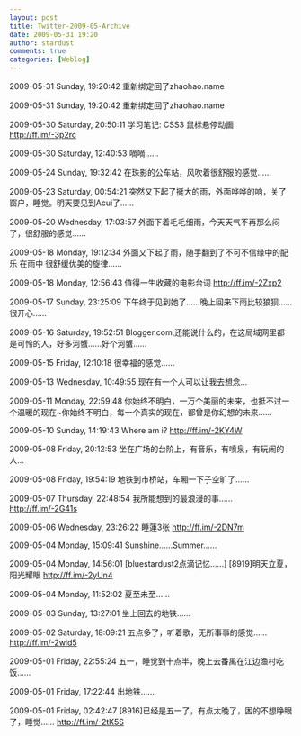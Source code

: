 ```yaml
---
layout: post
title: Twitter-2009-05-Archive
date: 2009-05-31 19:20
author: stardust
comments: true
categories: [Weblog]
---
```

2009-05-31 Sunday, 19:20:42 重新绑定回了zhaohao.name

2009-05-31 Sunday, 19:20:42 重新绑定回了zhaohao.name

2009-05-30 Saturday, 20:50:11 学习笔记: CSS3 鼠标悬停动画 http://ff.im/-3p2rc

2009-05-30 Saturday, 12:40:53 嘀嘀……

2009-05-24 Sunday, 19:32:42 在珠影的公车站，风吹着很舒服的感觉……

2009-05-23 Saturday, 00:54:21 突然又下起了挺大的雨，外面哗哗的响，关了窗户，睡觉。明天要见到Acui了……

2009-05-20 Wednesday, 17:03:57 外面下着毛毛细雨，今天天气不再那么闷了，很舒服的感觉……

2009-05-18 Monday, 19:12:34 外面又下起了雨，随手翻到了不可不信缘中的配乐 在雨中 很舒缓优美的旋律……

2009-05-18 Monday, 12:56:43 值得一生收藏的电影台词 http://ff.im/-2Zxp2

2009-05-17 Sunday, 23:25:09 下午终于见到她了……晚上回来下雨比较狼狈……很开心……

2009-05-16 Saturday, 19:52:51 Blogger.com,还能说什么的，在这局域网里都是可怜的人，好多河蟹……好个河蟹……

2009-05-15 Friday, 12:10:18 很幸福的感觉……

2009-05-13 Wednesday, 10:49:55 现在有一个人可以让我去想念…

2009-05-11 Monday, 22:59:48 你始终不明白，一万个美丽的未来，也抵不过一个温暖的现在~你始终不明白，每一个真实的现在，都曾是你幻想的未来……

2009-05-10 Sunday, 14:19:43 Where am i? http://ff.im/-2KY4W

2009-05-08 Friday, 20:12:53 坐在广场的台阶上，有音乐，有喷泉，有玩闹的人…

2009-05-08 Friday, 19:54:19 地铁到市桥站，车厢一下子空旷了……

2009-05-07 Thursday, 22:48:54 我所能想到的最浪漫的事…… http://ff.im/-2G41s

2009-05-06 Wednesday, 23:26:22 睡蓮3张 http://ff.im/-2DN7m

2009-05-04 Monday, 15:09:41 Sunshine……Summer……

2009-05-04 Monday, 14:56:01 [bluestardust2点滴记忆……] [8919]明天立夏，阳光耀眼 http://ff.im/-2yUn4

2009-05-04 Monday, 11:52:02 夏至未至……

2009-05-03 Sunday, 13:27:01 坐上回去的地铁……

2009-05-02 Saturday, 18:09:21 五点多了，听着歌，无所事事的感觉…… http://ff.im/-2wid5

2009-05-01 Friday, 22:55:24 五一，睡觉到十点半，晚上去番禺在江边渔村吃饭……

2009-05-01 Friday, 17:22:44 出地铁……

2009-05-01 Friday, 02:42:47 [8916]已经是五一了，有点太晚了，困的不想睁眼了，睡觉…… http://ff.im/-2tK5S
